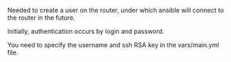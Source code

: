 Needed to create a user on the router, under which ansible will connect to the router in the future.

Initially, authentication occurs by login and password.

You need to specify the username and ssh RSA key in the vars/main.yml file.